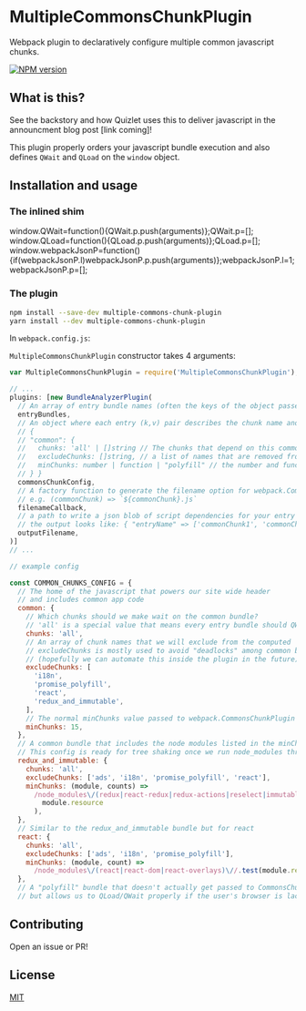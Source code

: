 # MultipleCommonsChunkPlugin

Webpack plugin to declaratively configure multiple common javascript chunks.

[![NPM version][npm-image]][npm-url] 

## What is this?

See the backstory and how Quizlet uses this to deliver javascript in the announcment blog post [link coming]!

This plugin properly orders your javascript bundle execution and also defines `QWait` and `QLoad` on the `window` object.

## Installation and usage

### The inlined shim
window.QWait=function(){QWait.p.push(arguments)};QWait.p=[];
window.QLoad=function(){QLoad.p.push(arguments)};QLoad.p=[];
window.webpackJsonP=function(){if(webpackJsonP.l)webpackJsonP.p.push(arguments)};webpackJsonP.l=1;webpackJsonP.p=[];

### The plugin
```sh
npm install --save-dev multiple-commons-chunk-plugin
yarn install --dev multiple-commons-chunk-plugin
```

In `webpack.config.js`:

`MultipleCommonsChunkPlugin` constructor takes 4 arguments:


```js
var MultipleCommonsChunkPlugin = require('MultipleCommonsChunkPlugin');

// ...
plugins: [new BundleAnalyzerPlugin(
  // An array of entry bundle names (often the keys of the object passed as the `entry` option in webpack config)
  entryBundles,
  // An object where each entry (k,v) pair describes the chunk name and chunk config.
  // {
  // "common": {
  //   chunks: 'all' | []string // The chunks that depend on this common chunk. "all" is a special value that is equivalent to passing in `entryBundles`,  
  //   excludeChunks: []string, // a list of names that are removed from the `chunks` above
  //   minChunks: number | function | "polyfill" // the number and function options are described in webpack.CommonsChunkPluginOptions, "polyfill" is a special value that only applies wait/load behavior to this chunk
  // } }
  commonsChunkConfig,
  // A factory function to generate the filename option for webpack.CommonsChunkPluginOptions
  // e.g. (commonChunk) => `${commonChunk}.js`
  filenameCallback,
  // a path to write a json blob of script dependencies for your entry bundles
  // the output looks like: { "entryName" => ['commonChunk1', 'commonChunk2', ... ], ... }
  outputFilename,
)]
// ...
```


```js
// example config

const COMMON_CHUNKS_CONFIG = {
  // The home of the javascript that powers our site wide header
  // and includes common app code
  common: {
    // Which chunks should we make wait on the common bundle?
    // 'all' is a special value that means every entry bundle should QWait
    chunks: 'all',
    // An array of chunk names that we will exclude from the computed 'chunks' option
    // excludeChunks is mostly used to avoid "deadlocks" among common bundles
    // (hopefully we can automate this inside the plugin in the future)
    excludeChunks: [
      'i18n',
      'promise_polyfill',
      'react',
      'redux_and_immutable',
    ],
    // The normal minChunks value passed to webpack.CommonsChunkPlugin
    minChunks: 15,
  },
  // A common bundle that includes the node modules listed in the minChunks callback
  // This config is ready for tree shaking once we run node_modules through babel & webpack
  redux_and_immutable: {
    chunks: 'all',
    excludeChunks: ['ads', 'i18n', 'promise_polyfill', 'react'],
    minChunks: (module, counts) =>
      /node_modules\/(redux|react-redux|redux-actions|reselect|immutable|redux-thunk|redux-immutable)\//.test(
        module.resource
      ),
  },
  // Similar to the redux_and_immutable bundle but for react
  react: {
    chunks: 'all',
    excludeChunks: ['ads', 'i18n', 'promise_polyfill'],
    minChunks: (module, count) =>
      /node_modules\/(react|react-dom|react-overlays)\//.test(module.resource),
  },
  // A "polyfill" bundle that doesn't actually get passed to CommonsChunkPlugin
  // but allows us to QLoad/QWait properly if the user's browser is lacking

```


## Contributing

Open an issue or PR!

## License

[MIT](LICENSE)

[npm-url]: https://www.npmjs.com/package/webpack-bundle-analyzer
[npm-image]: https://img.shields.io/npm/v/multiple-commons-chunk-plugin.svg


